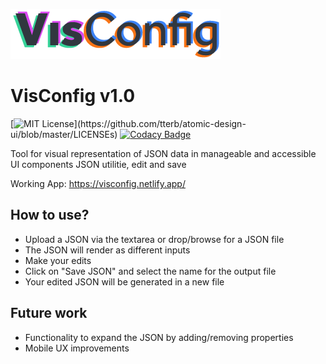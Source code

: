 ![alt-text](https://raw.githubusercontent.com/HugoAGax/VisConfig/main/public/assets/visconfig-logo.png)
# VisConfig v1.0
[![MIT License](https://img.shields.io/apm/l/atomic-design-ui.svg?)](https://github.com/tterb/atomic-design-ui/blob/master/LICENSEs)
[![Codacy Badge](https://app.codacy.com/project/badge/Grade/544ad8fe03054046ae42e753ef81494e)](https://www.codacy.com/gh/HugoAGax/VisConfig/dashboard?utm_source=github.com&amp;utm_medium=referral&amp;utm_content=HugoAGax/VisConfig&amp;utm_campaign=Badge_Grade)

Tool for visual representation of JSON data in manageable and accessible UI components
JSON utilitie, edit and save 

Working App: https://visconfig.netlify.app/


## How to use?

 - Upload a JSON via the textarea or drop/browse for a JSON file
 - The JSON will render as different inputs
 - Make your edits
 - Click on "Save JSON" and select the name for the output file
 - Your edited JSON will be generated in a new file

## Future work

 - Functionality to expand the JSON by adding/removing properties
 - Mobile UX improvements

